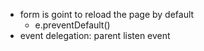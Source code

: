 - form is goint to reload the page by default
    - e.preventDefault()
- event delegation: parent listen event